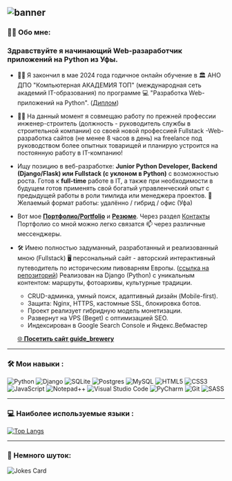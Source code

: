 ![banner](https://github.com/bashlykov2005/bashlykov2005/assets/127608153/d4957f53-5760-4aa4-857b-c7c7bc4db64a)
---

### :man_technologist: Обо мне:

### Здравствуйте я начинающий Web-разаработчик приложений на Python из Уфы. 

- :man_student:  Я закончил в мае 2024 года годичное онлайн обучение в  :classical_building:  АНО ДПО "Компьютерная АКАДЕМИЯ ТОП" (международная сеть академий IT-образования) по программе  :computer:  "Разработка Web-приложений на Python". ([Диплом](https://github.com/bashlykov2005/bashlykov2005/blob/main/Башлыков%20Александр%20Владимирович.pdf))
- :office_worker: На данный момент я совмещаю работу по прежней профессии инженер-строитель (должность - руководитель службы в строительной компании) со своей новой профессией Fullstack -Web-разработка сайтов (не менее 8 часов в день) на freelance под руководством более опытных товарищей и планирую устроится на постоянную работу в IT-компанию!
- Ищу позицию в веб-разработке: **Junior Python Developer,  Backend (Django/Flask)  или  Fullstack (с уклоном в Python)**  с возможностью  роста.  Готов к  **full-time**  работе в IT, а также при необходимости в будущем готов применять свой богатый управленческий опыт с предыдущей работы в роли тимлида или менеджера проектов. 🔄 Желаемый формат работы: удалённо / гибрид / офис (Уфа)  
- Вот мое **[Портфолио/Portfolio](https://bashlykov2005.github.io/Portfolio/)** и **[Резюме](https://github.com/bashlykov2005/bashlykov2005/blob/main/Башлыков%20Александр%20Владимирович.pdf)**. Через раздел [Контакты](https://bashlykov2005.github.io/Portfolio/#contacts) Портфолио со мной можно легко связатся :mailbox: через различные мессенджеры.
- 🛠️ Имею полностью задуманный, разработанный и реализованный мною (Fullstack) 🖥️ персональный сайт  - авторский интерактивный путеводитель по историческим пивоварням Европы. ([ссылка на репозиторий](https://github.com/bashlykov2005/guide_brewery))  Реализован на Django (Python) с уникальным контентом: маршруты, фотоархивы, культурные традиции.
   - CRUD-админка, умный поиск, адаптивный дизайн (Mobile-first).
   - Защита: Nginx, HTTPS, кастомные SSL, блокировка ботов.
   - Проект реализует гибридную модель монетизации.
   - Развернут на VPS (Beget) с оптимизацией SEO.
   - Индексирован в Google Search Console и Яндекс.Вебмастер

   [🌐 **Посетить сайт guide_brewery**](https://guide-brewery.ru/)  
---

### :hammer_and_wrench: Мои навыки :

![Python](https://img.shields.io/badge/python-3670A0?style=for-the-badge&logo=python&logoColor=ffdd54)  ![Django](https://img.shields.io/badge/django-%23092E20.svg?style=for-the-badge&logo=django&logoColor=white)  ![SQLite](https://img.shields.io/badge/sqlite-%2307405e.svg?style=for-the-badge&logo=sqlite&logoColor=white) ![Postgres](https://img.shields.io/badge/postgres-%23316192.svg?style=for-the-badge&logo=postgresql&logoColor=white) ![MySQL](https://img.shields.io/badge/mysql-4479A1.svg?style=for-the-badge&logo=mysql&logoColor=white)  ![HTML5](https://img.shields.io/badge/html5-%23E34F26.svg?style=for-the-badge&logo=html5&logoColor=white)  ![CSS3](https://img.shields.io/badge/css3-%231572B6.svg?style=for-the-badge&logo=css3&logoColor=white)  ![JavaScript](https://img.shields.io/badge/javascript-%23323330.svg?style=for-the-badge&logo=javascript&logoColor=%23F7DF1E)  ![Notepad++](https://img.shields.io/badge/Notepad++-90E59A.svg?style=for-the-badge&logo=notepad%2b%2b&logoColor=black) ![Visual Studio Code](https://img.shields.io/badge/Visual%20Studio%20Code-0078d7.svg?style=for-the-badge&logo=visual-studio-code&logoColor=white) ![PyCharm](https://img.shields.io/badge/pycharm-143?style=for-the-badge&logo=pycharm&logoColor=black&color=black&labelColor=green) ![Git](https://img.shields.io/badge/git-%23F05033.svg?style=for-the-badge&logo=git&logoColor=white) ![SASS](https://img.shields.io/badge/SASS-hotpink.svg?style=for-the-badge&logo=SASS&logoColor=white)

---

### :computer: Наиболее используемые языки :

 [![Top Langs](https://github-readme-stats.vercel.app/api/top-langs/?username=bashlykov2005&layout=compact&theme=vision-friendly-dark)](https://github.com/anuraghazra/github-readme-stats)


---

### :clown_face: Немного шуток:


![Jokes Card](https://readme-jokes.vercel.app/api)
